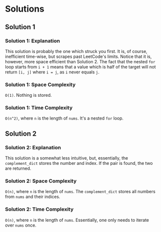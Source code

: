 # Solutions

## Solution 1

### Solution 1: Explanation

This solution is probably the one which struck you first.
It is, of course, inefficient time-wise, but scrapes past LeetCode's
limits. Notice that it is, however, more space efficient than Solution 2.
The fact that the nested `for` loop starts from `i + 1` means that
a value which is half of the target will not return `[i, j]` where `i = j`,
as `i` never equals `j`.

### Solution 1: Space Complexity

`O(1)`. Nothing is stored.

### Solution 1: Time Complexity

`O(n^2)`, where `n` is the length of `nums`. It's a nested `for` loop.

## Solution 2

### Solution 2: Explanation

This solution is a somewhat less intuitive, but, essentially,
the `complement_dict` stores the number and index.
If the pair is found, the two are returned.

### Solution 2: Space Complexity

`O(n)`, where `n` is the length of `nums`.
The `complement_dict` stores all numbers from `nums` and their indices.

### Solution 2: Time Complexity

`O(n)`, where `n` is the length of `nums`.
Essentially, one only needs to iterate over `nums` once.
